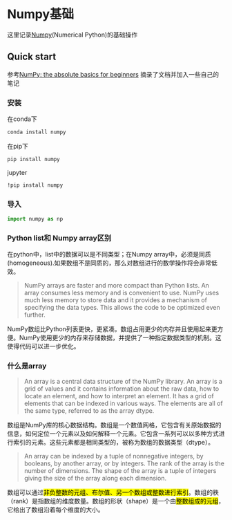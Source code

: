 # Numpy基础

这里记录[Numpy](https://numpy.org/)(Numerical Python)的基础操作


## Quick start

参考[NumPy: the absolute basics for beginners](https://numpy.org/doc/stable/user/absolute_beginners.html)
摘录了文档并加入一些自己的笔记
### 安装
在conda下
```bash
conda install numpy
```
在pip下
```bash
pip install numpy
```
jupyter
```bash
!pip install numpy
```

### 导入
```python
import numpy as np
```

### Python list和 Numpy array区别
在python中，list中的数据可以是不同类型；在Numpy array中，必须是同质(homogeneous).如果数组不是同质的，那么对数组进行的数学操作将会非常低效。

>NumPy arrays are faster and more compact than Python lists. An array consumes less memory and is convenient to use. NumPy uses much less memory to store data and it provides a mechanism of specifying the data types. This allows the code to be optimized even further.

NumPy数组比Python列表更快，更紧凑。数组占用更少的内存并且使用起来更方便。NumPy使用更少的内存来存储数据，并提供了一种指定数据类型的机制。这使得代码可以进一步优化。

### 什么是array
>An array is a central data structure of the NumPy library. An array is a grid of values and it contains information about the raw data, how to locate an element, and how to interpret an element. It has a grid of elements that can be indexed in various ways. The elements are all of the same type, referred to as the array dtype.

数组是NumPy库的核心数据结构。数组是一个数值网格，它包含有关原始数据的信息，如何定位一个元素以及如何解释一个元素。它包含一系列可以以多种方式进行索引的元素。这些元素都是相同类型的，被称为数组的数据类型（dtype）。

>An array can be indexed by a tuple of nonnegative integers, by booleans, by another array, or by integers. The rank of the array is the number of dimensions. The shape of the array is a tuple of integers giving the size of the array along each dimension.

数组可以通过<mark>非负整数的元组、布尔值、另一个数组或整数进行索引</mark>。数组的秩（rank）是指数组的维度数量。数组的形状（shape）是一个由<mark>整数组成的元组</mark>，它给出了数组沿着每个维度的大小。